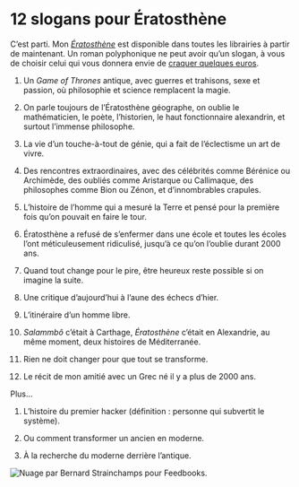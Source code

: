 # 12 slogans pour Ératosthène

C’est parti. Mon [*Ératosthène*](https://tcrouzet.com/eratosthene/) est disponible dans toutes les librairies à partir de maintenant. Un roman polyphonique ne peut avoir qu’un slogan, à vous de choisir celui qui vous donnera envie de [craquer quelques euros](https://tcrouzet.com/eratosthene/?lib=1).<span id="more-36886"></span>

1. Un *Game of Thrones* antique, avec guerres et trahisons, sexe et passion, où philosophie et science remplacent la magie.

2. On parle toujours de l’Ératosthène géographe, on oublie le mathématicien, le poète, l’historien, le haut fonctionnaire alexandrin, et surtout l’immense philosophe.

3. La vie d’un touche-à-tout de génie, qui a fait de l’éclectisme un art de vivre.

4. Des rencontres extraordinaires, avec des célébrités comme Bérénice ou Archimède, des oubliés comme Aristarque ou Callimaque, des philosophes comme Bion ou Zénon, et d’innombrables crapules.

5. L’histoire de l’homme qui a mesuré la Terre et pensé pour la première fois qu’on pouvait en faire le tour.

6. Ératosthène a refusé de s’enfermer dans une école et toutes les écoles l’ont méticuleusement ridiculisé, jusqu’à ce qu’on l’oublie durant 2000 ans.

7. Quand tout change pour le pire, être heureux reste possible si on imagine la suite.

8. Une critique d’aujourd’hui à l’aune des échecs d’hier.

9. L’itinéraire d’un homme libre.

10. *Salammbô* c’était à Carthage, *Ératosthène* c’était en Alexandrie, au même moment, deux histoires de Méditerranée.

11. Rien ne doit changer pour que tout se transforme.

12. Le récit de mon amitié avec un Grec né il y a plus de 2000 ans.

Plus…

1. L’histoire du premier hacker (définition : personne qui subvertit le système).

2. Ou comment transformer un ancien en moderne.

3. À la recherche du moderne derrière l’antique.

![Nuage par Bernard Strainchamps pour Feedbooks.](https://tcrouzet.com/images_tc/2014/08/feedbooks.png)